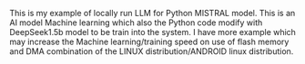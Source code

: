 This is my example of locally run LLM for Python MISTRAL model. This is an AI model Machine learning which also the Python code modify with DeepSeek1.5b model to be train into the system.
I have more example which may increase the Machine learning/training speed on use of flash memory and DMA combination of the LINUX distribution/ANDROID linux distribution.
